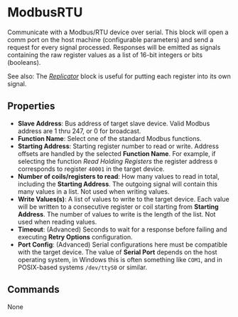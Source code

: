 ModbusRTU
=========
Communicate with a Modbus/RTU device over serial. This block will open a comm port on the host machine (configurable parameters) and send a request for every signal processed. Responses will be emitted as signals containing the raw register values as a list of 16-bit integers or bits (booleans).

See also: The [*Replicator*](https://blocks.n.io/Replicator) block is useful for putting each register into its own signal.

Properties
----------
- **Slave Address**: Bus address of target slave device. Valid Modbus address are 1 thru 247, or 0 for broadcast.
- **Function Name**: Select one of the standard Modbus functions.
- **Starting Address**: Starting register number to read or write. Address offsets are handled by the selected **Function Name**. For example, if selecting the function *Read Holding Registers* the register address `0` corresponds to register `40001` in the target device.
- **Number of coils/registers to read**: How many values to read in total, including the **Starting Address**. The outgoing signal will contain this many values in a list. Not used when writing values.
- **Write Values(s)**: A list of values to write to the target device. Each value will be written to a consecutive register or coil starting from **Starting Address**. The number of values to write is the length of the list. Not used when reading values.
- **Timeout**: (Advanced) Seconds to wait for a response before failing and executing **Retry Options** configuration.
- **Port Config**: (Advanced) Serial configurations here must be compatible with the target device. The value of **Serial Port** depends on the host operating system, in Windows this is often something like `COM1`, and in POSIX-based systems `/dev/ttyS0` or similar.

Commands
--------
None
